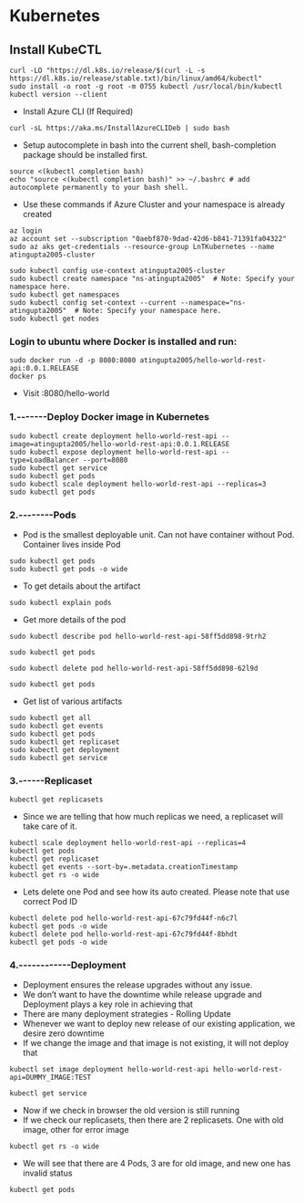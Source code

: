 # Kubernetes

## Install KubeCTL
```
curl -LO "https://dl.k8s.io/release/$(curl -L -s https://dl.k8s.io/release/stable.txt)/bin/linux/amd64/kubectl"
sudo install -o root -g root -m 0755 kubectl /usr/local/bin/kubectl
kubectl version --client
```

- Install Azure CLI (If Required)
```
curl -sL https://aka.ms/InstallAzureCLIDeb | sudo bash
```

- Setup autocomplete in bash into the current shell, bash-completion package should be installed first.
```
source <(kubectl completion bash)
echo "source <(kubectl completion bash)" >> ~/.bashrc # add autocomplete permanently to your bash shell.
```

- Use these commands if Azure Cluster and your namespace is already created
```
az login
az account set --subscription "0aebf870-9dad-42d6-b841-71391fa04322"
sudo az aks get-credentials --resource-group LnTKubernetes --name atingupta2005-cluster
```
```
sudo kubectl config use-context atingupta2005-cluster
sudo kubectl create namespace "ns-atingupta2005"  # Note: Specify your namespace here.
sudo kubectl get namespaces
sudo kubectl config set-context --current --namespace="ns-atingupta2005"  # Note: Specify your namespace here.
sudo kubectl get nodes
```

### Login to ubuntu where Docker is installed and run:
```
sudo docker run -d -p 8080:8080 atingupta2005/hello-world-rest-api:0.0.1.RELEASE
docker ps
```

- Visit <publicIP>:8080/hello-world

### 1.-------Deploy Docker image in Kubernetes
```
sudo kubectl create deployment hello-world-rest-api --image=atingupta2005/hello-world-rest-api:0.0.1.RELEASE
sudo kubectl expose deployment hello-world-rest-api --type=LoadBalancer --port=8080
sudo kubectl get service
sudo kubectl get pods
sudo kubectl scale deployment hello-world-rest-api --replicas=3
sudo kubectl get pods
```

### 2.--------Pods
- Pod is the smallest deployable unit. Can not have container without Pod. Container lives inside Pod
```
sudo kubectl get pods
sudo kubectl get pods -o wide
```

- To get details about the artifact
```
sudo kubectl explain pods
```

- Get more details of the pod
```
sudo kubectl describe pod hello-world-rest-api-58ff5dd898-9trh2
```

```
sudo kubectl get pods
```

```
sudo kubectl delete pod hello-world-rest-api-58ff5dd898-62l9d
```

```
sudo kubectl get pods
```

- Get list of various artifacts
```
sudo kubectl get all
sudo kubectl get events
sudo kubectl get pods
sudo kubectl get replicaset
sudo kubectl get deployment
sudo kubectl get service
```

### 3.------Replicaset
```
kubectl get replicasets
```

- Since we are telling that how much replicas we need, a replicaset will take care of it.
```
kubectl scale deployment hello-world-rest-api --replicas=4
kubectl get pods
kubectl get replicaset
kubectl get events --sort-by=.metadata.creationTimestamp
kubectl get rs -o wide
```

- Lets delete one Pod and see how its auto created. Please note that use correct Pod ID
```
kubectl delete pod hello-world-rest-api-67c79fd44f-n6c7l
kubectl get pods -o wide
kubectl delete pod hello-world-rest-api-67c79fd44f-8bhdt
kubectl get pods -o wide
```

### 4.------------Deployment
- Deployment ensures the release upgrades without any issue.
- We don’t want to have the downtime while release upgrade and Deployment plays a key role in achieving that
- There are many deployment strategies - Rolling Update
- Whenever we want to deploy new release of our existing application, we desire zero downtime
- If we change the image and that image is not existing, it will not deploy that
```
kubectl set image deployment hello-world-rest-api hello-world-rest-api=DUMMY_IMAGE:TEST
```

```
kubectl get service
```

- Now if we check in browser the old version is still running
- If we check our replicasets, then there are 2 replicasets. One with old image, other for error image
```
kubectl get rs -o wide
```

- We will see that there are 4 Pods, 3 are for old image, and new one has invalid status
```
kubectl get pods
```
